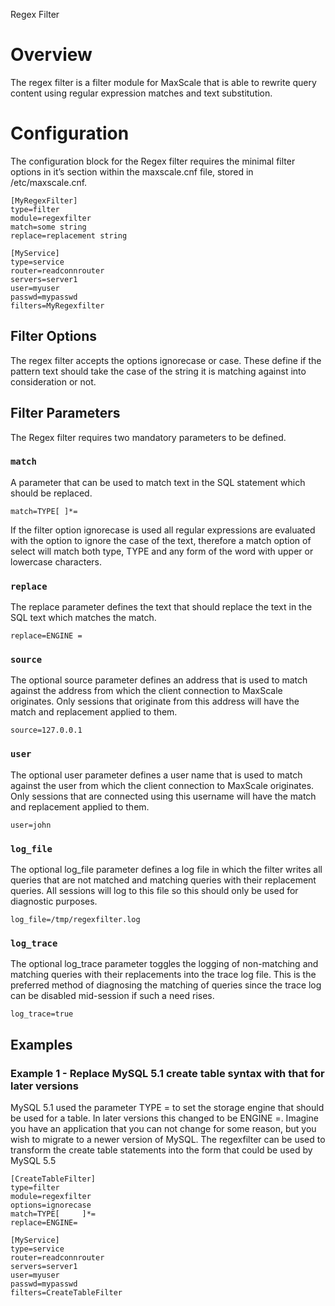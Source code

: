 Regex Filter

# Overview

The regex filter is a filter module for MaxScale that is able to rewrite query content using regular expression matches and text substitution.

# Configuration

The configuration block for the Regex filter requires the minimal filter options in it’s section within the maxscale.cnf file, stored in /etc/maxscale.cnf.

```
[MyRegexFilter]
type=filter
module=regexfilter
match=some string
replace=replacement string

[MyService]
type=service
router=readconnrouter
servers=server1
user=myuser
passwd=mypasswd
filters=MyRegexfilter
```

## Filter Options

The regex filter accepts the options ignorecase or case. These define if the pattern text should take the case of the string it is matching against into consideration or not. 

## Filter Parameters

The Regex filter requires two mandatory parameters to be defined.

### `match`

A parameter that can be used to match text in the SQL statement which should be replaced.

```
match=TYPE[	]*=
```

If the filter option ignorecase is used all regular expressions are evaluated with the option to ignore the case of the text, therefore a match option of select will match both type, TYPE and any form of the word with upper or lowercase characters.

### `replace`

The replace parameter defines the text that should replace the text in the SQL text which matches the match.

```
replace=ENGINE =
```

### `source`

The optional source parameter defines an address that is used to match against the address from which the client connection to MaxScale originates. Only sessions that originate from this address will have the match and replacement applied to them.

```
source=127.0.0.1
```

### `user`

The optional user parameter defines a user name that is used to match against the user from which the client connection to MaxScale originates. Only sessions that are connected using this username will have the match and replacement applied to them.

```
user=john
```

### `log_file`

The optional log_file parameter defines a log file in which the filter writes all queries that are not matched and matching queries with their replacement queries. All sessions will log to this file so this should only be used for diagnostic purposes.

```
log_file=/tmp/regexfilter.log
```

### `log_trace`

The optional log_trace parameter toggles the logging of non-matching and matching queries with their replacements into the trace log file. This is the preferred method of diagnosing the matching of queries since the trace log can be disabled mid-session if such a need rises.

```
log_trace=true
```

## Examples

### Example 1 - Replace MySQL 5.1 create table syntax with that for later versions

MySQL 5.1 used the parameter TYPE = to set the storage engine that should be used for a table. In later versions this changed to be ENGINE =. Imagine you have an application that you can not change for some reason, but you wish to migrate to a newer version of MySQL. The regexfilter can be used to transform the create table statements into the form that could be used by MySQL 5.5

```
[CreateTableFilter]
type=filter
module=regexfilter
options=ignorecase
match=TYPE[ 	]*=
replace=ENGINE=

[MyService]
type=service
router=readconnrouter
servers=server1
user=myuser
passwd=mypasswd
filters=CreateTableFilter
```
